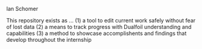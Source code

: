 Ian Schomer

This repository exists as ...
(1) a tool to edit current work safely without fear of lost data 
(2) a means to track progress with Dualfoil understanding and capabilities
(3) a method to showcase accomplishents and findings that develop throughout the internship
